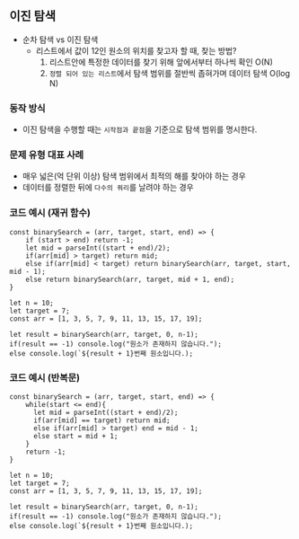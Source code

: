 ## 이진 탐색

- 순차 탐색 vs 이진 탐색
  - 리스트에서 값이 12인 원소의 위치를 찾고자 할 때, 찾는 방법?
    1. 리스트안에 특정한 데이터를 찾기 위해 앞에서부터 하나씩 확인 O(N)
    2. `정렬 되어 있는 리스트`에서 탐색 범위를 절반씩 좁혀가며 데이터 탐색 O(log N)

### 동작 방식

- 이진 탐색을 수행할 때는 `시작점과 끝점`을 기준으로 탐색 범위를 명시한다.

### 문제 유형 대표 사례

- 매우 넓은(억 단위 이상) 탐색 범위에서 최적의 해를 찾아야 하는 경우
- 데이터를 정렬한 뒤에 `다수의 쿼리`를 날려야 하는 경우

### 코드 예시 (재귀 함수)

```
const binarySearch = (arr, target, start, end) => {
    if (start > end) return -1;
    let mid = parseInt((start + end)/2);
    if(arr[mid] > target) return mid;
    else if(arr[mid] < target) return binarySearch(arr, target, start, mid - 1);
    else return binarySearch(arr, target, mid + 1, end);
}

let n = 10;
let target = 7;
const arr = [1, 3, 5, 7, 9, 11, 13, 15, 17, 19];

let result = binarySearch(arr, target, 0, n-1);
if(result == -1) console.log("원소가 존재하지 않습니다.");
else console.log(`${result + 1}번째 원소입니다.);
```

### 코드 예시 (반복문)

```
const binarySearch = (arr, target, start, end) => {
    while(start <= end){
      let mid = parseInt((start + end)/2);
      if(arr[mid] == target) return mid;
      else if(arr[mid] > target) end = mid - 1;
      else start = mid + 1;
    }
    return -1;
}

let n = 10;
let target = 7;
const arr = [1, 3, 5, 7, 9, 11, 13, 15, 17, 19];

let result = binarySearch(arr, target, 0, n-1);
if(result == -1) console.log("원소가 존재하지 않습니다.");
else console.log(`${result + 1}번째 원소입니다.);
```
